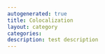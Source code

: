 ```yaml
---
autogenerated: true
title: Colocalization
layout: category
categories: 
description: test description
---
```


